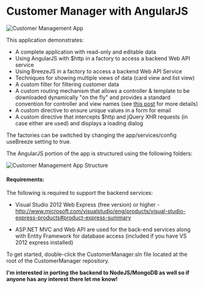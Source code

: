 ﻿Customer Manager with AngularJS
===============

![Customer Management App](https://raw.github.com/DanWahlin/CustomerManager/master/CustomerManager/Content/images/customerApp.png)

This application demonstrates:

* A complete application with read-only and editable data
* Using AngularJS with $http in a factory to access a backend Web API service
* Using BreezeJS in a factory to access a backend Web API Service
* Techniques for showing multiple views of data (card view and list view)
* A custom filter for filtering customer data
* A custom routing mechanism that allows a controller & template to be downloaded dynamically "on the fly" and provides a standard convention for controller and view names (see [this post](http://weblogs.asp.net/dwahlin/archive/2013/05/22/dynamically-loading-controllers-and-views-with-angularjs-and-requirejs.aspx)
 for more details)
* A custom directive to ensure unique values in a form for email 
* A custom directive that intercepts $http and jQuery XHR requests (in case either are used) and displays a loading dialog

The factories can be switched by changing the app/services/config useBreeze setting to true.

The AngularJS portion of the app is structured using the following folders:

![Customer Management App Structure](https://raw.github.com/DanWahlin/CustomerManager/master/CustomerManager/Content/images/appFolders.png)

#### Requirements:

The following is required to support the backend services:

* Visual Studio 2012 Web Express (free version) or higher - http://www.microsoft.com/visualstudio/eng/products/visual-studio-express-products#product-express-summary

* ASP.NET MVC and Web API are used for the back-end services along with Entity Framework for database access (included if you have VS 2012 express installed)

To get started, double-click the CustomerManager.sln file located at the root of the CustomerManager repository. 


**I'm interested in porting the backend to NodeJS/MongoDB as well so if anyone has any interest there let me know!**

